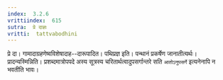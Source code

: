 ```yaml
---
index:  3.2.6
vrittiindex:  615
sutra:  प्रे दाज्ञः
vritti:  tattvabodhini 
---
```


प्रे दा। गामादाग्रहणेष्वविशेषादाह--दारूपादित। पथिप्रज्ञ इति। पन्थानं प्रकर्षेण जानातीत्यर्थः। प्रादन्यस्मिन्निति। प्रशब्दमात्रोपपदे अस्य सूत्रस्य चरितार्थत्वादुपसर्गान्तरे सति `आतोऽनुपसर्गे` इत्यनेनापि न भवतीति भावः।

